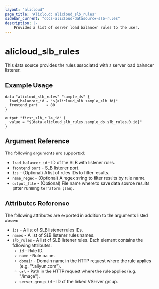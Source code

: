 ```yaml
---
layout: "alicloud"
page_title: "Alicloud: alicloud_slb_rules"
sidebar_current: "docs-alicloud-datasource-slb-rules"
description: |-
    Provides a list of server load balancer rules to the user.
---
```


# alicloud\_slb_rules

This data source provides the rules associated with a server load balancer listener.

## Example Usage

```
data "alicloud_slb_rules" "sample_ds" {
  load_balancer_id = "${alicloud_slb.sample_slb.id}"
  frontend_port    = 80
}

output "first_slb_rule_id" {
  value = "${data.alicloud_slb_rules.sample_ds.slb_rules.0.id}"
}
```

## Argument Reference

The following arguments are supported:

* `load_balancer_id` - ID of the SLB with listener rules.
* `frontend_port` - SLB listener port.
* `ids` - (Optional) A list of rules IDs to filter results.
* `name_regex` - (Optional) A regex string to filter results by rule name.
* `output_file` - (Optional) File name where to save data source results (after running `terraform plan`).

## Attributes Reference

The following attributes are exported in addition to the arguments listed above:

* `ids` - A list of SLB listener rules IDs.
* `names` - A list of SLB listener rules names.
* `slb_rules` - A list of SLB listener rules. Each element contains the following attributes:
  * `id` - Rule ID.
  * `name` - Rule name.
  * `domain` - Domain name in the HTTP request where the rule applies (e.g. "*.aliyun.com").
  * `url` - Path in the HTTP request where the rule applies (e.g. "/image").
  * `server_group_id` - ID of the linked VServer group.
